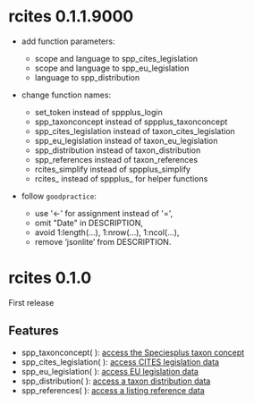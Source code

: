 # rcites 0.1.1.9000

- add function parameters:

  - scope and language to spp_cites_legislation
  - scope and language to spp_eu_legislation
  - language to spp_distribution

- change function names:

  - set_token instead of sppplus_login
  - spp_taxonconcept instead of sppplus_taxonconcept
  - spp_cites_legislation instead of taxon_cites_legislation
  - spp_eu_legislation instead of taxon_eu_legislation
  - spp_distribution instead of taxon_distribution
  - spp_references instead of taxon_references
  - rcites_simplify instead of sppplus_simplify
  - rcites_ instead of sppplus_ for helper functions

- follow `goodpractice`:

  - use '<-' for assignment instead of '=',
  - omit "Date" in DESCRIPTION,
  - avoid 1:length(...), 1:nrow(...), 1:ncol(...),
  - remove ‘jsonlite’ from DESCRIPTION.


# rcites 0.1.0

First release

## Features

- spp_taxonconcept( ): [access the Speciesplus taxon concept](https://api.speciesplus.net/documentation/v1/taxon_concepts/index.html)
- spp_cites_legislation( ): [access CITES legislation data](https://api.speciesplus.net/documentation/v1/cites_legislation/index.html)
- spp_eu_legislation( ): [access EU legislation data](https://api.speciesplus.net/documentation/v1/eu_legislation/index.html)
- spp_distribution( ): [access a taxon distribution data](https://api.speciesplus.net/documentation/v1/distributions/index.html)
- spp_references( ): [access a listing reference data](https://api.speciesplus.net/documentation/v1/references/index.html)
